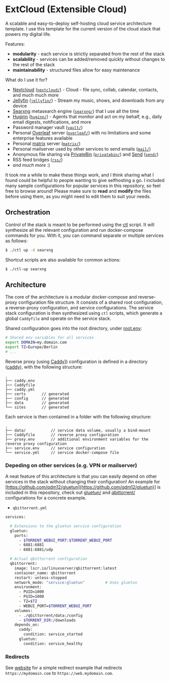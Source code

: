 # ExtCloud (Extensible Cloud)

A scalable and easy-to-deploy self-hosting cloud service architecture template.
I use this template for the current version of the cloud stack that powers my digital life.

Features:
- **modularity** - each service is strictly separated from the rest of the stack
- **scalability** - services can be added/removed quickly without changes to the rest of the stack
- **maintainability** - structured files allow for easy maintenance

What do I use it for?
- [Nextcloud](https://nextcloud.com/) ([`nextcloud/`](./nextcloud/)) - Cloud - file sync, collab, calendar, contacts, and much much more
- [Jellyfin](https://jellyfin.org/) ([`jellyfin/`](./jellyfin/)) - Stream my music, shows, and downloads from any device
- [Searxng](https://github.com/searxng/searxng) metasearch engine ([`searxng/`](./searxng/)) that I use all the time
- [Huginn](https://github.com/huginn/huginn) ([`huginn/`](./huginn/)) - Agents that monitor and act on my behalf, e.g., daily email digests, notifications, and more
- Password manager vault ([`vault/`](./vault/))
- Personal [Overleaf](https://www.overleaf.com/) server ([`overleaf/`](./overleaf/)) with no limitations and some enterprise features available
- Personal [matrix](https://matrix.org/) server ([`matrix/`](./matrix/))
- Personal mailserver used by other services to send emails ([`mail/`](./mail/))
- Anonymous file sharing via [PrivateBin](https://privatebin.info/) ([`privatebin/`](./privatebin)) and [Send](https://github.com/timvisee/send) ([`send/`](./send))
- RSS feed bridges ([`rss/`](./rss))
- *and much more* :)

It took me a while to make these things work, and I think sharing what I found could be helpful to people wanting to give selfhosting a go.
I included many sample configurations for popular services in this repository, so feel free to browse around!
Please make sure to **read** and **modify** the files before using them, as you might need to edit them to suit your needs.

## Orchestration

Control of the stack is meant to be performed using the [ctl](./ctl) script.
It will synthesize all the relevant configuration and run docker-compose commands for you.
With it, you can command separate or multiple services as follows:
```bash
$ ./ctl up -d searxng
```
Shortcut scripts are also available for common actions:
```bash
$ ./ctl-up searxng
```

## Architecture

The core of the architecture is a modular docker-compose and reverse-proxy configuration file structure.
It consists of a shared root configuration, a reverse-proxy configuration, and service configurations.
The service stack configuration is then synthesized using `ctl` scripts, which generate a global `Caddyfile` and operate on the service stack.

Shared configuration goes into the root directory, under [root.env](./root.env):
```bash
# Shared env variables for all services
export DOMAIN=my.domain.com
export TZ=Europe/Berlin
# ...
```

Reverse proxy (using [Caddy](https://caddyserver.com/)]) configuration is defined in a directory ([caddy](./caddy/)), with the following structure:
```
.
├── caddy.env
├── Caddyfile
├── caddy.yml
├── certs       // generated
├── config      // generated
├── data        // generated
└── sites       // generated
```

Each service is then contained in a folder with the following structure:
```
.
├── data/           // service data volume, usually a bind-mount
├── Caddyfile       // reverse proxy configuration
├── proxy.env       // additional environment variables for the reverse proxy configuration
├── service.env     // service configuration
└── service.yml     // service docker-compose file
```

### Depeding on other services (e.g. VPN or mailserver)

A neat feature of this architecture is that you can easily depend on other services in the stack without changing their configuration!
An example for [https://github.com/qdm12/gluetun](https://github.com/qdm12/gluetun)] is included in this repository, check out [gluetun/](./gluetun) and [qbittorrent/](./qbittorrent) configurations for a concrete example.

- `qbittorrent.yml`
```bash
services:

  # Extensions to the gluetun service configuration
  gluetun:
    ports:
      - $TORRENT_WEBUI_PORT:$TORRENT_WEBUI_PORT
      - 6881:6881
      - 6881:6881/udp

  # Actual qbittorrent configuration
  qbittorrent:
    image: lscr.io/linuxserver/qbittorrent:latest
    container_name: qbittorrent
    restart: unless-stopped
    network_mode: "service:gluetun"         # Uses gluetun
    environment:
      - PUID=1000
      - PGID=1000
      - TZ=$TZ
      - WEBUI_PORT=$TORRENT_WEBUI_PORT
    volumes:
      - ./qbittorrent/data:/config
      - $TORRENT_DIR:/downloads
    depends_on:
      caddy:
        condition: service_started
      gluetun:
        condition: service_healthy
```

### Redirects

See [website](./website) for a simple redirect example that redirects `https://mydomain.com` to `https://web.mydomain.com`.

